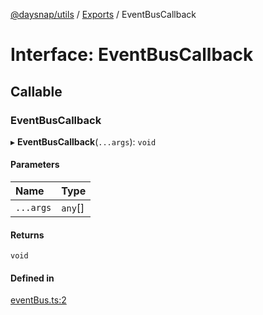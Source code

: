 [@daysnap/utils](../README.md) / [Exports](../modules.md) / EventBusCallback

# Interface: EventBusCallback

## Callable

### EventBusCallback

▸ **EventBusCallback**(`...args`): `void`

#### Parameters

| Name | Type |
| :------ | :------ |
| `...args` | `any`[] |

#### Returns

`void`

#### Defined in

[eventBus.ts:2](https://github.com/daysnap/utils/blob/575dd13/src/eventBus.ts#L2)
